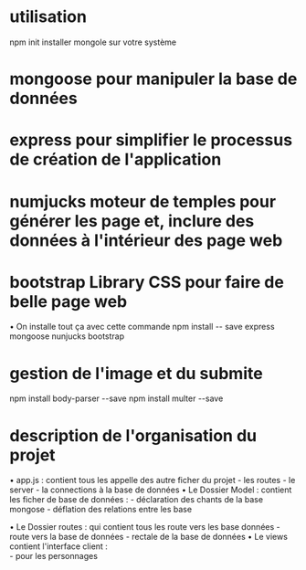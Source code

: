 # utilisation 
 npm init
 installer mongole sur votre système
# mongoose pour manipuler la base de données 
# express pour simplifier le processus de création de l'application
# numjucks moteur de temples pour générer les page et, inclure des données à  l'intérieur des page web 
# bootstrap Library  CSS pour faire de belle page web
•	On installe tout ça avec cette commande 
 npm install -- save express mongoose nunjucks bootstrap 

# gestion de l'image et du submite
   npm install body-parser --save
   npm install multer --save    

# description de l'organisation du projet 
•	app.js : contient tous les appelle des autre ficher du projet 
	- les routes
	- le server
	- la connections à la base de données 
•	Le Dossier Model : contient les ficher de base de données :
	- déclaration des chants de la base mongose
	- déflation des relations entre les base 

•	Le Dossier routes : qui contient tous les route vers les base données 
	- route vers la base de données
	- rectale de la base de données
•	Le views contient l'interface client :	
	- pour les personnages 
	


